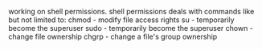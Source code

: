working on shell permissions. shell permissions deals with commands like but not limited to:
chmod - modify file access rights
su - temporarily become the superuser
sudo - temporarily become the superuser
chown - change file ownership
chgrp - change a file's group ownership
